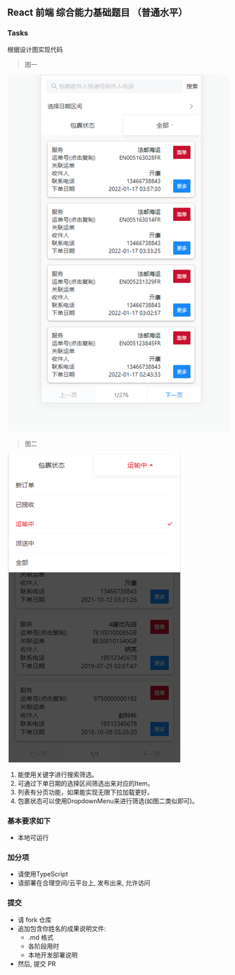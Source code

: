 ## React 前端 综合能力基础题目 （普通水平）

### Tasks

根据设计图实现代码

> 图一

![](./screenshot/16443938469871.png)

> 图二

![](./screenshot/1644394435399.png)


1. 能使用关键字进行搜索筛选。
2. 可通过下单日期的选择区间筛选出来对应的Item。
3. 列表有分页功能，如果能实现无限下拉加载更好。
4. 包裹状态可以使用DropdownMenu来进行筛选(如图二类似即可)。


### 基本要求如下

- 本地可运行

### 加分项

- 请使用TypeScript
- 请部署在合理空间/云平台上, 发布出来, 允许访问


### 提交

- 请 fork 仓库
- 追加包含你姓名的成果说明文件:
    + .md 格式
    + 各阶段用时
    + 本地开发部署说明
- 然后, 提交 PR
